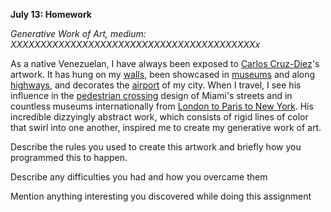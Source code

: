 **July 13: Homework**

*Generative Work of Art, medium: XXXXXXXXXXXXXXXXXXXXXXXXXXXXXXXXXXXXXXXXXx*

As a native Venezuelan, I have always been exposed to [Carlos Cruz-Diez](https://www.cruzdiezartfoundation.org/carlos-cruz-diez)'s artwork. It has hung on my [walls](https://lh3.googleusercontent.com/proxy/q7eBP8AJwIUHZ0j7gJ3oB38KEu3Ppv_hC66VyTQng2rWOSzTAdstykNzsKe6cPVDnsYl-CMB7h1XR-UDipGm3NjSySZOiIesi2p9tzKfAW0T8vEmC8k8Zhzvqmx4VIZCWUw0d-q3GCxBUuFc), been showcased in [museums](https://i.pinimg.com/originals/e3/39/cf/e339cf0da73816111c6c9835863cff4a.jpg) and along [highways](https://a4.pbase.com/o6/23/943723/1/141028553.GtYhDjFy.CarlosCruzDiezArtpiece-Caracas.jpg), and decorates the [airport](https://i.pinimg.com/originals/29/d7/b4/29d7b4bf2d5b35f17420abcd3a42ab73.jpg) of my city. When I travel, I see his influence in the [pedestrian crossing](https://s3.amazonaws.com/files.collageplatform.com.prod/image_cache/1010x580_fit/5ab12bb7a09a72340a8b4568/18b6026228e0ec20742a0a1517b13f76.jpg) design of Miami's streets and in countless museums internationally from [London to Paris to New York](https://www.rukajgallery.com/carlos-cruzdiez). His incredible dizzyingly abstract work, which consists of rigid lines of color that swirl into one another, inspired me to create my generative work of art.


Describe the rules you used to create this artwork and briefly how you programmed this to happen.


Describe any difficulties you had and how you overcame them


Mention anything interesting you discovered while doing this assignment
